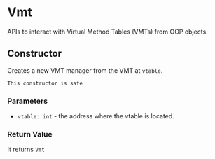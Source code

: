 # Vmt
APIs to interact with Virtual Method Tables (VMTs) from OOP objects.

## Constructor

Creates a new VMT manager from the VMT at `vtable`.

```admonish success title=""
This constructor is safe
```

### Parameters
- `vtable: int` - the address where the vtable is located.


### Return Value
It returns `Vmt`

